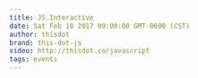 ```yaml
---
title: JS.Interactive
date: Sat Feb 18 2017 09:00:00 GMT-0600 (CST)
author: thisdot
brand: this-dot-js
video: http://thisdot.co/javascript
tags: events
---
```

